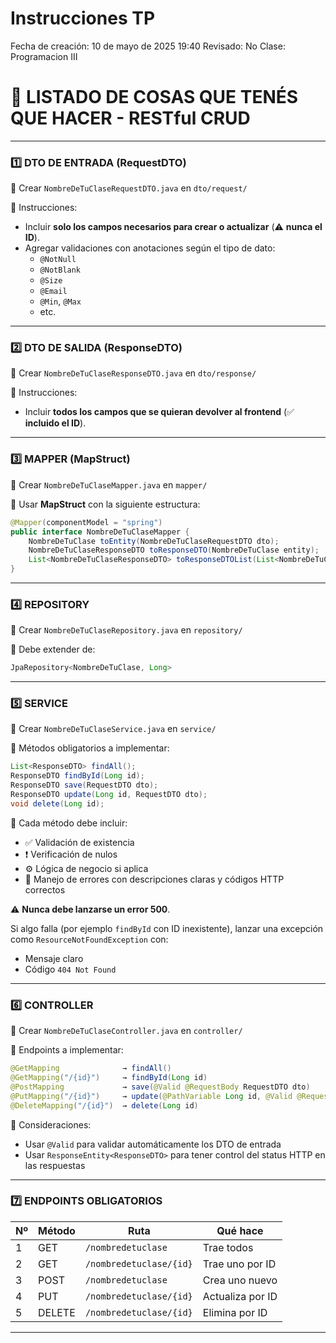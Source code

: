 # Instrucciones TP

Fecha de creación: 10 de mayo de 2025 19:40
Revisado: No
Clase: Programacion III

# 🧾 LISTADO DE COSAS QUE TENÉS QUE HACER - RESTful CRUD

---

### 1️⃣ DTO DE ENTRADA (RequestDTO)

📄 Crear `NombreDeTuClaseRequestDTO.java` en `dto/request/`

🔧 Instrucciones:

- Incluir **solo los campos necesarios para crear o actualizar** (⚠️ **nunca el ID**).
- Agregar validaciones con anotaciones según el tipo de dato:
    - `@NotNull`
    - `@NotBlank`
    - `@Size`
    - `@Email`
    - `@Min`, `@Max`
    - etc.

---

### 2️⃣ DTO DE SALIDA (ResponseDTO)

📄 Crear `NombreDeTuClaseResponseDTO.java` en `dto/response/`

🔧 Instrucciones:

- Incluir **todos los campos que se quieran devolver al frontend** (✅ **incluido el ID**).

---

### 3️⃣ MAPPER (MapStruct)

📄 Crear `NombreDeTuClaseMapper.java` en `mapper/`

🧰 Usar **MapStruct** con la siguiente estructura:

```java
@Mapper(componentModel = "spring")
public interface NombreDeTuClaseMapper {
    NombreDeTuClase toEntity(NombreDeTuClaseRequestDTO dto);
    NombreDeTuClaseResponseDTO toResponseDTO(NombreDeTuClase entity);
    List<NombreDeTuClaseResponseDTO> toResponseDTOList(List<NombreDeTuClase> entities);
}

```

---

### 4️⃣ REPOSITORY

📄 Crear `NombreDeTuClaseRepository.java` en `repository/`

🧰 Debe extender de:

```java
JpaRepository<NombreDeTuClase, Long>
```

---

### 5️⃣ SERVICE

📄 Crear `NombreDeTuClaseService.java` en `service/`

🧠 Métodos obligatorios a implementar:

```java
List<ResponseDTO> findAll();
ResponseDTO findById(Long id);
ResponseDTO save(RequestDTO dto);
ResponseDTO update(Long id, RequestDTO dto);
void delete(Long id);
```

📌 Cada método debe incluir:

- ✅ Validación de existencia
- ❗ Verificación de nulos
- ⚙️ Lógica de negocio si aplica
- 🛑 Manejo de errores con descripciones claras y códigos HTTP correctos

⚠️ **Nunca debe lanzarse un error 500**.

Si algo falla (por ejemplo `findById` con ID inexistente), lanzar una excepción como `ResourceNotFoundException` con:

- Mensaje claro
- Código `404 Not Found`

---

### 6️⃣ CONTROLLER

📄 Crear `NombreDeTuClaseController.java` en `controller/`

🔗 Endpoints a implementar:

```java
@GetMapping              → findAll()
@GetMapping("/{id}")     → findById(Long id)
@PostMapping             → save(@Valid @RequestBody RequestDTO dto)
@PutMapping("/{id}")     → update(@PathVariable Long id, @Valid @RequestBody RequestDTO dto)
@DeleteMapping("/{id}")  → delete(Long id)

```

📌 Consideraciones:

- Usar `@Valid` para validar automáticamente los DTO de entrada
- Usar `ResponseEntity<ResponseDTO>` para tener control del status HTTP en las respuestas

---

### 7️⃣ ENDPOINTS OBLIGATORIOS

| Nº | Método | Ruta | Qué hace |
| --- | --- | --- | --- |
| 1 | GET | `/nombredetuclase` | Trae todos |
| 2 | GET | `/nombredetuclase/{id}` | Trae uno por ID |
| 3 | POST | `/nombredetuclase` | Crea uno nuevo |
| 4 | PUT | `/nombredetuclase/{id}` | Actualiza por ID |
| 5 | DELETE | `/nombredetuclase/{id}` | Elimina por ID |

---